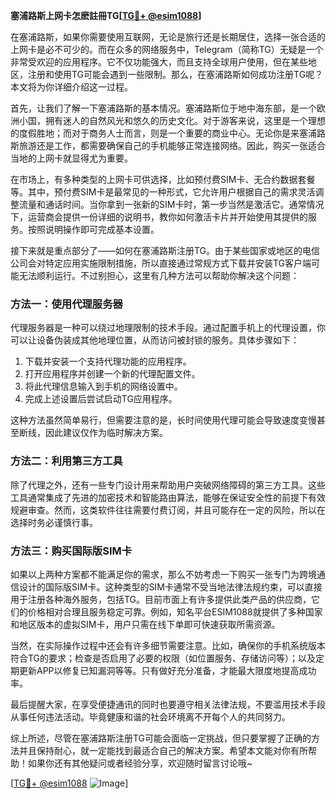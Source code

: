 **塞浦路斯上网卡怎麽註冊TG[[TG💪+ @esim1088](https://t.me/s/esim1088)]**

在塞浦路斯，如果你需要使用互联网，无论是旅行还是长期居住，选择一张合适的上网卡是必不可少的。而在众多的网络服务中，Telegram（简称TG）无疑是一个非常受欢迎的应用程序。它不仅功能强大，而且支持全球用户使用，但在某些地区，注册和使用TG可能会遇到一些限制。那么，在塞浦路斯如何成功注册TG呢？本文将为你详细介绍这一过程。

首先，让我们了解一下塞浦路斯的基本情况。塞浦路斯位于地中海东部，是一个欧洲小国，拥有迷人的自然风光和悠久的历史文化。对于游客来说，这里是一个理想的度假胜地；而对于商务人士而言，则是一个重要的商业中心。无论你是来塞浦路斯旅游还是工作，都需要确保自己的手机能够正常连接网络。因此，购买一张适合当地的上网卡就显得尤为重要。

在市场上，有多种类型的上网卡可供选择，比如预付费SIM卡、无合约数据套餐等。其中，预付费SIM卡是最常见的一种形式，它允许用户根据自己的需求灵活调整流量和通话时间。当你拿到一张新的SIM卡时，第一步当然是激活它。通常情况下，运营商会提供一份详细的说明书，教你如何激活卡片并开始使用其提供的服务。按照说明操作即可完成基本设置。

接下来就是重点部分了——如何在塞浦路斯注册TG。由于某些国家或地区的电信公司会对特定应用实施限制措施，所以直接通过常规方式下载并安装TG客户端可能无法顺利运行。不过别担心，这里有几种方法可以帮助你解决这个问题：

### 方法一：使用代理服务器
代理服务器是一种可以绕过地理限制的技术手段。通过配置手机上的代理设置，你可以让设备伪装成其他地理位置，从而访问被封锁的服务。具体步骤如下：
1. 下载并安装一个支持代理功能的应用程序。
2. 打开应用程序并创建一个新的代理配置文件。
3. 将此代理信息输入到手机的网络设置中。
4. 完成上述设置后尝试启动TG应用程序。

这种方法虽然简单易行，但需要注意的是，长时间使用代理可能会导致速度变慢甚至断线，因此建议仅作为临时解决方案。

### 方法二：利用第三方工具
除了代理之外，还有一些专门设计用来帮助用户突破网络障碍的第三方工具。这些工具通常集成了先进的加密技术和智能路由算法，能够在保证安全性的前提下有效规避审查。然而，这类软件往往需要付费订阅，并且可能存在一定的风险，所以在选择时务必谨慎行事。

### 方法三：购买国际版SIM卡
如果以上两种方案都不能满足你的需求，那么不妨考虑一下购买一张专门为跨境通信设计的国际版SIM卡。这种类型的SIM卡通常不受当地法律法规约束，可以直接用于注册各种海外服务，包括TG。目前市面上有许多提供此类产品的供应商，它们的价格相对合理且服务稳定可靠。例如，知名平台ESIM1088就提供了多种国家和地区版本的虚拟SIM卡，用户只需在线下单即可快速获取所需资源。

当然，在实际操作过程中还会有许多细节需要注意。比如，确保你的手机系统版本符合TG的要求；检查是否启用了必要的权限（如位置服务、存储访问等）；以及定期更新APP以修复已知漏洞等等。只有做好充分准备，才能最大限度地提高成功率。

最后提醒大家，在享受便捷通讯的同时也要遵守相关法律法规，不要滥用技术手段从事任何违法活动。毕竟健康和谐的社会环境离不开每个人的共同努力。

综上所述，尽管在塞浦路斯注册TG可能会面临一定挑战，但只要掌握了正确的方法并且保持耐心，就一定能找到最适合自己的解决方案。希望本文能对你有所帮助！如果你还有其他疑问或者经验分享，欢迎随时留言讨论哦~

[[TG💪+ @esim1088](https://t.me/s/esim1088) ![Image](https://i.postimg.cc/4NQfJmqS/Snipaste-2025-05-13-00-14-12.png)]